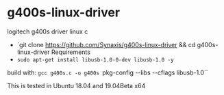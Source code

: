 # g400s-linux-driver
logitech g400s driver linux c 

* `git clone https://github.com/Synaxis/g400s-linux-driver && cd g400s-linux-driver
Requirements
*  `sudo apt-get install libusb-1.0-0-dev libusb-1.0 -y `

build with: 
 `gcc g400s.c -o g400s `pkg-config --libs --cflags libusb-1.0``

This is tested in Ubuntu 18.04 and 19.04Beta x64
